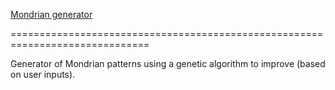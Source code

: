 [Mondrian generator](http://mondrian.herokuapp.com)

==============================================================================

Generator of Mondrian patterns using a genetic algorithm to improve (based on user inputs).
